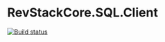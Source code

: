 # RevStackCore.SQL.Client

[![Build status](https://ci.appveyor.com/api/projects/status/5ceiamm83n58gh3w?svg=true)](https://ci.appveyor.com/project/tachyon1337/sql-client)

